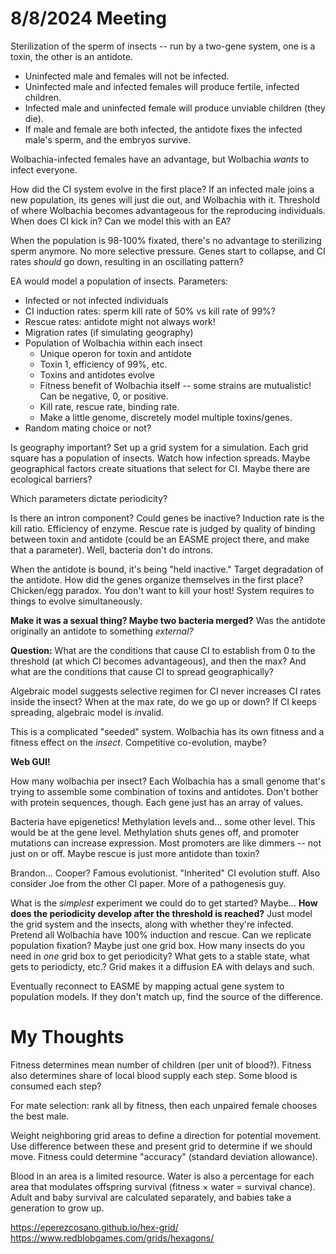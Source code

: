# 8/8/2024 Meeting

Sterilization of the sperm of insects -- run by a two-gene system, one is a toxin, the other is an antidote.

- Uninfected male and females will not be infected.
- Uninfected male and infected females will produce fertile, infected children.
- Infected male and uninfected female will produce unviable children (they die).
- If male and female are both infected, the antidote fixes the infected male's sperm, and the embryos survive.

Wolbachia-infected females have an advantage, but Wolbachia _wants_ to infect everyone.

How did the CI system evolve in the first place? If an infected male joins a new population, its genes will just die out, and Wolbachia with it. Threshold of where Wolbachia becomes advantageous for the reproducing individuals. When does CI kick in? Can we model this with an EA?

When the population is 98-100% fixated, there's no advantage to sterilizing sperm anymore. No more selective pressure. Genes start to collapse, and CI rates _should_ go down, resulting in an oscillating pattern?

EA would model a population of insects. Parameters:

- Infected or not infected individuals
- CI induction rates: sperm kill rate of 50% vs kill rate of 99%?
- Rescue rates: antidote might not always work!
- Migration rates (if simulating geography)
- Population of Wolbachia within each insect
  - Unique operon for toxin and antidote
  - Toxin 1, efficiency of 99%, etc.
  - Toxins and antidotes evolve
  - Fitness benefit of Wolbachia itself -- some strains are mutualistic! Can be negative, 0, or positive.
  - Kill rate, rescue rate, binding rate.
  - Make a little genome, discretely model multiple toxins/genes.
- Random mating choice or not?

Is geography important? Set up a grid system for a simulation. Each grid square has a population of insects. Watch how infection spreads. Maybe geographical factors create situations that select for CI. Maybe there are ecological barriers?

Which parameters dictate periodicity?

Is there an intron component? Could genes be inactive? Induction rate is the kill ratio. Efficiency of enzyme. Rescue rate is judged by quality of binding between toxin and antidote (could be an EASME project there, and make that a parameter). Well, bacteria don't do introns.

When the antidote is bound, it's being "held inactive." Target degradation of the antidote. How did the genes organize themselves in the first place? Chicken/egg paradox. You don't want to kill your host! System requires to things to evolve simultaneously.

**Make it was a sexual thing? Maybe two bacteria merged?** Was the antidote originally an antidote to something _external?_

**Question:** What are the conditions that cause CI to establish from 0 to the threshold (at which CI becomes advantageous), and then the max? And what are the conditions that cause CI to spread geographically?

Algebraic model suggests selective regimen for CI never increases CI rates inside the insect? When at the max rate, do we go up or down? If CI keeps spreading, algebraic model is *in*valid.

This is a complicated "seeded" system. Wolbachia has its own fitness and a fitness effect on the _insect_. Competitive co-evolution, maybe?

**Web GUI!**

How many wolbachia per insect? Each Wolbachia has a small genome that's trying to assemble some combination of toxins and antidotes. Don't bother with protein sequences, though. Each gene just has an array of values.

Bacteria have epigenetics! Methylation levels and... some other level. This would be at the gene level. Methylation shuts genes off, and promoter mutations can increase expression. Most promoters are like dimmers -- not just on or off. Maybe rescue is just more antidote than toxin?

Brandon... Cooper? Famous evolutionist. "Inherited" CI evolution stuff. Also consider Joe from the other CI paper. More of a pathogenesis guy.

What is the _simplest_ experiment we could do to get started? Maybe... **How does the periodicity develop after the threshold is reached?** Just model the grid system and the insects, along with whether they're infected. Pretend all Wolbachia have 100% induction and rescue. Can we replicate population fixation? Maybe just one grid box. How many insects do you need in _one_ grid box to get periodicity? What gets to a stable state, what gets to periodicty, etc.? Grid makes it a diffusion EA with delays and such.

Eventually reconnect to EASME by mapping actual gene system to population models. If they don't match up, find the source of the difference.

# My Thoughts

Fitness determines mean number of children (per unit of blood?). Fitness also determines share of local blood supply each step. Some blood is consumed each step?

For mate selection: rank all by fitness, then each unpaired female chooses the best male.

Weight neighboring grid areas to define a direction for potential movement. Use difference between these and present grid to determine if we should move. Fitness could determine "accuracy" (standard deviation allowance).

Blood in an area is a limited resource. Water is also a percentage for each area that modulates offspring survival (fitness × water = survival chance). Adult and baby survival are calculated separately, and babies take a generation to grow up.

https://eperezcosano.github.io/hex-grid/
https://www.redblobgames.com/grids/hexagons/
